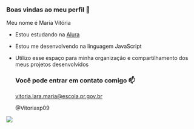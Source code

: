 ### Boas vindas ao meu perfil 💙

Meu nome é Maria Vitória

- Estou estudando na [Alura](https://www.alura.com.br)
- Estou me desenvolvendo na linguagem JavaScript
- Utilizo esse espaço para minha organização e compartilhamento dos meus projetos desenvolvidos

  ### Você pode entrar em contato comigo 📫

  vitoria.lara.maria@escola.pr.gov.br
  
  @Vitoriaxp09

![](https://media1.tenor.com/m/opEBWw0uddoAAAAC/umm.gif)

